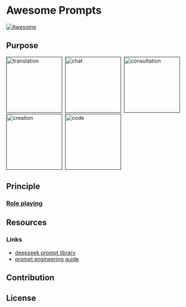 # Awesome Prompts

[![Awesome](https://cdn.rawgit.com/sindresorhus/awesome/d7305f38d29fed78fa85652e3a63e154dd8e8829/media/badge.svg)](https://github.com/sindresorhus/awesome)

## Purpose

<a href=""><img src="https://youke1.picui.cn/s1/2025/10/03/68df8b5235527.png" width="150" title="translation"></a>&nbsp;
<a href=""><img src="https://youke1.picui.cn/s1/2025/10/03/68df89fba0076.png" width="150" title="chat"></a>&nbsp;
<a href=""><img src="https://youke1.picui.cn/s1/2025/10/03/68df8bfa21cfe.png" width="150" title="consultation"></a>&nbsp;
<a href=""><img src="https://youke1.picui.cn/s1/2025/10/03/68df8d0a23d27.png" width="150" title="creation"></a>&nbsp;
<a href=""><img src="https://youke1.picui.cn/s1/2025/10/03/68df8db48c844.png" width="150" title="code"></a>

## Principle

### [Role playing]()


## Resources

### Links

- [deepseek prompt library](https://api-docs.deepseek.com/prompt-library)
- [prompt engineering guide](https://www.promptingguide.ai/)


## Contribution

## License

